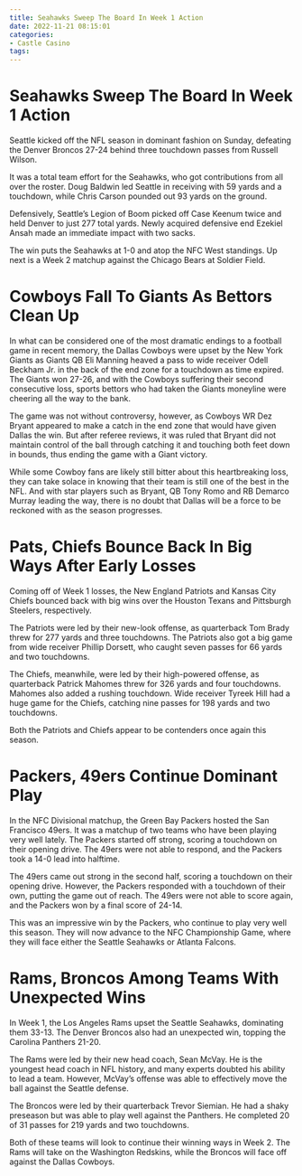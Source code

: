 ```yaml
---
title: Seahawks Sweep The Board In Week 1 Action
date: 2022-11-21 08:15:01
categories:
- Castle Casino
tags:
---
```



#  Seahawks Sweep The Board In Week 1 Action

Seattle kicked off the NFL season in dominant fashion on Sunday, defeating the Denver Broncos 27-24 behind three touchdown passes from Russell Wilson.

It was a total team effort for the Seahawks, who got contributions from all over the roster. Doug Baldwin led Seattle in receiving with 59 yards and a touchdown, while Chris Carson pounded out 93 yards on the ground.

Defensively, Seattle’s Legion of Boom picked off Case Keenum twice and held Denver to just 277 total yards. Newly acquired defensive end Ezekiel Ansah made an immediate impact with two sacks.

The win puts the Seahawks at 1-0 and atop the NFC West standings. Up next is a Week 2 matchup against the Chicago Bears at Soldier Field.

#  Cowboys Fall To Giants As Bettors Clean Up

In what can be considered one of the most dramatic endings to a football game in recent memory, the Dallas Cowboys were upset by the New York Giants as Giants QB Eli Manning heaved a pass to wide receiver Odell Beckham Jr. in the back of the end zone for a touchdown as time expired. The Giants won 27-26, and with the Cowboys suffering their second consecutive loss, sports bettors who had taken the Giants moneyline were cheering all the way to the bank.

The game was not without controversy, however, as Cowboys WR Dez Bryant appeared to make a catch in the end zone that would have given Dallas the win. But after referee reviews, it was ruled that Bryant did not maintain control of the ball through catching it and touching both feet down in bounds, thus ending the game with a Giant victory.

While some Cowboy fans are likely still bitter about this heartbreaking loss, they can take solace in knowing that their team is still one of the best in the NFL. And with star players such as Bryant, QB Tony Romo and RB Demarco Murray leading the way, there is no doubt that Dallas will be a force to be reckoned with as the season progresses.

#  Pats, Chiefs Bounce Back In Big Ways After Early Losses

Coming off of Week 1 losses, the New England Patriots and Kansas City Chiefs bounced back with big wins over the Houston Texans and Pittsburgh Steelers, respectively.

The Patriots were led by their new-look offense, as quarterback Tom Brady threw for 277 yards and three touchdowns. The Patriots also got a big game from wide receiver Phillip Dorsett, who caught seven passes for 66 yards and two touchdowns.

The Chiefs, meanwhile, were led by their high-powered offense, as quarterback Patrick Mahomes threw for 326 yards and four touchdowns. Mahomes also added a rushing touchdown. Wide receiver Tyreek Hill had a huge game for the Chiefs, catching nine passes for 198 yards and two touchdowns.

Both the Patriots and Chiefs appear to be contenders once again this season.

#  Packers, 49ers Continue Dominant Play

In the NFC Divisional matchup, the Green Bay Packers hosted the San Francisco 49ers. It was a matchup of two teams who have been playing very well lately. The Packers started off strong, scoring a touchdown on their opening drive. The 49ers were not able to respond, and the Packers took a 14-0 lead into halftime.

The 49ers came out strong in the second half, scoring a touchdown on their opening drive. However, the Packers responded with a touchdown of their own, putting the game out of reach. The 49ers were not able to score again, and the Packers won by a final score of 24-14.

This was an impressive win by the Packers, who continue to play very well this season. They will now advance to the NFC Championship Game, where they will face either the Seattle Seahawks or Atlanta Falcons.

#  Rams, Broncos Among Teams With Unexpected Wins

In Week 1, the Los Angeles Rams upset the Seattle Seahawks, dominating them 33-13. The Denver Broncos also had an unexpected win, topping the Carolina Panthers 21-20.

The Rams were led by their new head coach, Sean McVay. He is the youngest head coach in NFL history, and many experts doubted his ability to lead a team. However, McVay’s offense was able to effectively move the ball against the Seattle defense.

The Broncos were led by their quarterback Trevor Siemian. He had a shaky preseason but was able to play well against the Panthers. He completed 20 of 31 passes for 219 yards and two touchdowns.

Both of these teams will look to continue their winning ways in Week 2. The Rams will take on the Washington Redskins, while the Broncos will face off against the Dallas Cowboys.